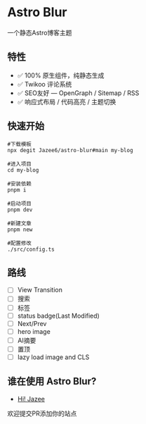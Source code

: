 # Astro Blur

一个静态Astro博客主题

## 特性

- ✅ 100% 原生组件，纯静态生成
- ✅ Twikoo 评论系统
- ✅ SEO友好 — OpenGraph / Sitemap / RSS
- ✅ 响应式布局 / 代码高亮 / 主题切换

## 快速开始

```shell
#下载模板
npx degit Jazee6/astro-blur#main my-blog

#进入项目
cd my-blog

#安装依赖
pnpm i

#启动项目
pnpm dev

#新建文章 
pnpm new

#配置修改
./src/config.ts
```

## 路线

- [ ] View Transition
- [ ] 搜索
- [ ] 标签
- [ ] status badge(Last Modified)
- [ ] Next/Prev
- [ ] hero image
- [ ] AI摘要
- [ ] 置顶
- [ ] lazy load image and CLS

## 谁在使用 Astro Blur?

- [Hi! Jazee](https://jaze.top)

欢迎提交PR添加你的站点